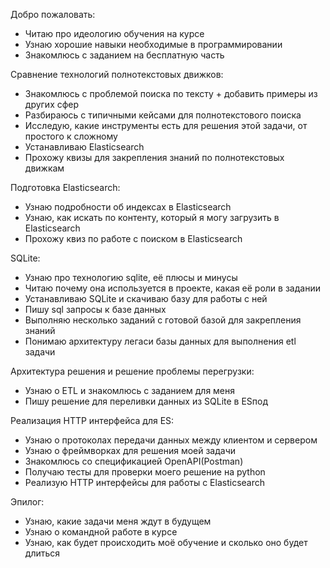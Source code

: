 Добро пожаловать:

- Читаю про идеологию обучения на курсе
- Узнаю хорошие навыки необходимые в программировании
- Знакомлюсь с заданием на бесплатную часть

Сравнение технологий полнотекстовых движков:

- Знакомлюсь с проблемой поиска по тексту + добавить примеры из других сфер
- Разбираюсь с типичными кейсами для полнотекстового поиска
- Исследую, какие инструменты есть для решения этой задачи, от простого к сложному
- Устанавливаю Elasticsearch
- Прохожу квизы для закрепления знаний по полнотекстовых движкам

Подготовка Elasticsearch:

- Узнаю подробности об индексах в Elasticsearch
- Узнаю, как искать по контенту, который я могу загрузить в Elasticsearch
- Прохожу квиз по работе с поиском в Elasticsearch

SQLite:

- Узнаю про технологию sqlite, её плюсы и минусы
- Читаю почему она используется в проекте, какая её роли в задании
- Устанавливаю SQLite и скачиваю базу для работы с ней
- Пишу sql запросы к базе данных
- Выполняю несколько заданий с готовой базой для закрепления знаний
- Понимаю архитектуру легаси базы данных для выполнения etl задачи

Архитектура решения и решение проблемы перегрузки:

- Узнаю о ETL и знакомлюсь с заданием для меня
- Пишу решение для переливки данных из SQLite в ESпод

Реализация HTTP интерфейса для ES:

- Узнаю о протоколах передачи данных между клиентом и сервером
- Узнаю о фреймворках для решения моей задачи
- Знакомлюcь со спецификацией OpenAPI(Postman)
- Получаю тесты для проверки моего решение на python
- Реализую HTTP интерфейсы для работы с Elasticsearch

Эпилог:

- Узнаю, какие задачи меня ждут в будущем
- Узнаю о командной работе в курсе
- Узнаю, как будет происходить моё обучение и сколько оно будет длиться